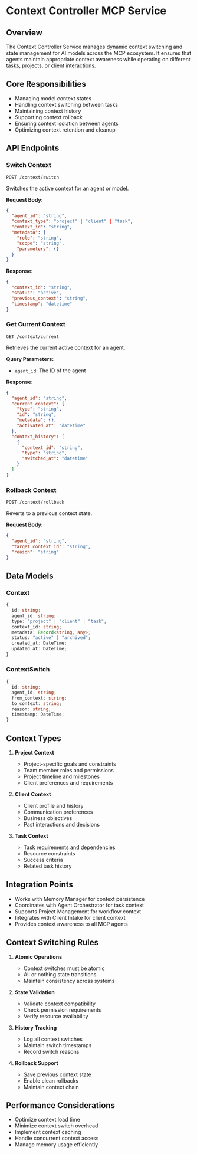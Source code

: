# Context Controller MCP Service

## Overview
The Context Controller Service manages dynamic context switching and state management for AI models across the MCP ecosystem. It ensures that agents maintain appropriate context awareness while operating on different tasks, projects, or client interactions.

## Core Responsibilities
- Managing model context states
- Handling context switching between tasks
- Maintaining context history
- Supporting context rollback
- Ensuring context isolation between agents
- Optimizing context retention and cleanup

## API Endpoints

### Switch Context
```http
POST /context/switch
```
Switches the active context for an agent or model.

**Request Body:**
```json
{
  "agent_id": "string",
  "context_type": "project" | "client" | "task",
  "context_id": "string",
  "metadata": {
    "role": "string",
    "scope": "string",
    "parameters": {}
  }
}
```

**Response:**
```json
{
  "context_id": "string",
  "status": "active",
  "previous_context": "string",
  "timestamp": "datetime"
}
```

### Get Current Context
```http
GET /context/current
```
Retrieves the current active context for an agent.

**Query Parameters:**
- `agent_id`: The ID of the agent

**Response:**
```json
{
  "agent_id": "string",
  "current_context": {
    "type": "string",
    "id": "string",
    "metadata": {},
    "activated_at": "datetime"
  },
  "context_history": [
    {
      "context_id": "string",
      "type": "string",
      "switched_at": "datetime"
    }
  ]
}
```

### Rollback Context
```http
POST /context/rollback
```
Reverts to a previous context state.

**Request Body:**
```json
{
  "agent_id": "string",
  "target_context_id": "string",
  "reason": "string"
}
```

## Data Models

### Context
```typescript
{
  id: string;
  agent_id: string;
  type: "project" | "client" | "task";
  context_id: string;
  metadata: Record<string, any>;
  status: "active" | "archived";
  created_at: DateTime;
  updated_at: DateTime;
}
```

### ContextSwitch
```typescript
{
  id: string;
  agent_id: string;
  from_context: string;
  to_context: string;
  reason: string;
  timestamp: DateTime;
}
```

## Context Types
1. **Project Context**
   - Project-specific goals and constraints
   - Team member roles and permissions
   - Project timeline and milestones
   - Client preferences and requirements

2. **Client Context**
   - Client profile and history
   - Communication preferences
   - Business objectives
   - Past interactions and decisions

3. **Task Context**
   - Task requirements and dependencies
   - Resource constraints
   - Success criteria
   - Related task history

## Integration Points
- Works with Memory Manager for context persistence
- Coordinates with Agent Orchestrator for task context
- Supports Project Management for workflow context
- Integrates with Client Intake for client context
- Provides context awareness to all MCP agents

## Context Switching Rules
1. **Atomic Operations**
   - Context switches must be atomic
   - All or nothing state transitions
   - Maintain consistency across systems

2. **State Validation**
   - Validate context compatibility
   - Check permission requirements
   - Verify resource availability

3. **History Tracking**
   - Log all context switches
   - Maintain switch timestamps
   - Record switch reasons

4. **Rollback Support**
   - Save previous context state
   - Enable clean rollbacks
   - Maintain context chain

## Performance Considerations
- Optimize context load time
- Minimize context switch overhead
- Implement context caching
- Handle concurrent context access
- Manage memory usage efficiently